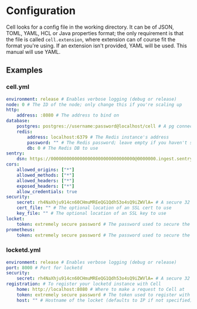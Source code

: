 # Configuration

Cell looks for a config file in the working directory. It can be of JSON, TOML, YAML, HCL or Java properties format; the only requirement is that the file is called `cell.extension`, where extension can of course fit the format you're using. If an extension isn't provided, YAML will be used. This manual will use YAML.

## Examples

### cell.yml

```yaml
environment: release # Enables verbose logging (debug or release)
node: 0 # The ID of the node; only change this if you're scaling up
http:
    address: :8080 # The address to bind on
database:
    postgres: postgres://username:password@localhost/cell # A pg connection string
    redis:
        address: localhost:6379 # The Redis instance's address
        password: "" # The Redis password; leave empty if you haven't set one
        db: 0 # The Redis DB to use
sentry:
    dsn: https://00000000000000000000000000000000@0000000.ingest.sentry.io/0000000 # The optional Sentry DSN to use
cors:
    allowed_origins: ["*"]
    allowed_methods: ["*"]
    allowed_headers: ["*"]
    exposed_headers: ["*"]
    allow_credentials: true
security:
    secret: rh4NaXhju914cn60CHmuMREeQG1Qdh53o4sQ9iZWVlA= # A secure 32 byte key; try `openssl rand -base64 32`
    cert_file: "" # The optional location of an SSL cert to use
    key_file: "" # The optional location of an SSL key to use
locket:
    token: extremely secure password # The password used to secure the `/lockets` endpoint
prometheus:
    token: extremely secure password # The password used to secure the `/metrics` endpoint
```

### locketd.yml

```yaml
environment: release # Enables verbose logging (debug or release)
port: 8000 # Port for locketd
security:
    secret: rh4NaXhju914cn60CHmuMREeQG1Qdh53o4sQ9iZWVlA= # A secure 32 byte key; try `openssl rand -base64 32`; needs to be the same as Cell's
registration: # To register your locketd instance with Cell
    home: http://localhost:8080 # Where to make a request to Cell at
    token: extremely secure password # The token used to register with Cell
    host: "" # Hostname of the locket (defaults to IP if not specified)
```

